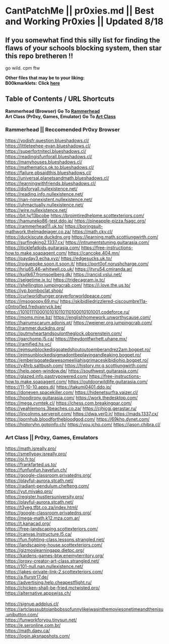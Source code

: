 # CantPatchMe || pr0xies.md || Best and Working Pr0xies || Updated 8/18

## If you somewhat find this silly list for finding the flaws of your schools blocking system, then star this repo bretheren !!

go wild. cpm ftw

**Other files that may be to your liking:** <br>
**B00kmarklets:** **Click [here](https://github.com/qqquota/cantpatchme/blob/main/pr0xies.md#rammerhead--reccomended-pr0xy-browser)** <br>

## Table of Contents / URL Shortcuts <br>

**Rammerhead (Browser)** **Go To [Rammerhead](https://github.com/qqquota/cantpatchme/blob/main/pr0xies.md/)** <br>
**Art Class (Pr0xy, Games, Emulator)** **Go To [Art Class](https://github.com/qqquota/cantpatchme/blob/main/pr0xies.md#art-class--pr0xy-games-emulators)** <br>









### Rammerhead || Reccomended Pr0xy Browser

https://yodisfr.question.blueshadows.cl/ <br>
https://littleteehee-evan.blueshadows.cl/ <br>
https://superfortnitecl.blueshadows.cl/ <br>
https://readingisfunforall.blueshadows.cl/ <br>
https://manyhouses.blueshadows.cl/ <br>
https://mathematics.ok.to.blueshadows.cl/  <br>
https://failure.pbsaidthis.blueshadows.cl/  <br>
https://universal.planetsandmath.blueshadows.cl/ <br>
https://learningwithfriends.blueshadows.cl/ <br>
https://disforyall.nullexistence.net/ <br>
https://reading.info.nullexistence.net/ <br>
https://nan-nonexistent.nullexistence.net/ <br>
https://uhmactually.nullexistence.net/ <br>
https://wire.nullexistence.net/ <br>
https://bit.ly/13bcobe
https://broimtiredhelpme.scottexteriors.com/
https://hamuneko86-test.ddo.jp/
https://pineapple-pizza.fsagc.org/
https://rammerhead11.uk.to/
https://boringsuit-mathwork.thelmadejager.co.za/
https://math.cky.cl/
https://duckiscute.duckdns.org
https://learning.math.scottjungwirth.com/
https://surfingking2.1337.cx/
https://intrumentstuning.guitarasia.com/
https://iticklefatkids.guitarasia.com/
https://free-instructions-how.to.make.soapagent.com/
https://cancoke.404.mn/
https://payday3.echa.xyz/
https://edgesucks.uk.to/
https://roguepoke.soon.it.soon.it/
https://port0of.norushcharge.com/
https://hrju65.46-whitwell.co.uk/
https://jtyru54.cmiranda.ar/
https://kujtk67.fromsoelberg.dk/
https://rancid.vslui.net/
https://seigetime.ix.tc/
https://tridecagram.ix.tc/
https://shellington.jumpingcrab.com/
https://i.love.the.us.to/
https://jyp.bomboclat.shop/
https://curlworldhunger.prayerforworldpeace.com/
https://imsogoopy.69.mu/
https://skibidliedrizzlered-ciscoumbre11a-c0ntrol1ed.fredvanryck.be/
https://10101111000101010110110100010101001.codeforce.ru/
https://moms.mine.bz/
https://englishhomework.unworthycause.com/
https://hairumscarum.adonis.pt/
https://weiener.org.jumpingcrab.com/
https://rammer.duckdns.org/
https://putmyheartandsoulontheglock.oborenstein.com/
https://garchomp.l5.ca/
https://theydontfwrhett.uhane.mx/
https://ramified.hs.vc/
https://ejmsunblockedisgoatedshoutoutoemberandrez2am.bogpet.ro/
https://ejmsunblockedisigmadontbeplayingandleaking.bogpet.ro/
https://emberisgoatedawesomeelijahisgrimaceskibidiohio.bogpet.ro/
https://y4hrb.saltbush.com/
https://history.mr.g.scottjungwirth.com/
https://help.open-window.de/
https://southwest.guitarasia.com/
https://glazed.info.pastrypowered.com/
https://free-instructions-how.to.make.soapagent.com/
https://outdoorwildlife.guitarasia.com/
https://11-10-10.apps.dj/
https://takumi0401.ddo.jp/
https://doneven.spacekiller.com/
https://hidenetsurfra.vaizer.cl/
https://hoodirony.guitarasia.com/
https://work.thedesktop.com/
https://mega.cymtek.cl/
https://chess.com.breakingpar.com/
https://yeahlemons.3beaches.co.za/
https://cjhjcgj.gerastar.ru/
https://lincolnms.serverpit.com/
https://dwa.ver0.ir/
https://mads.1337.cx/
https://pornhub.bloodforthebloodgod.com/
https://69kho.dynet.com/
https://historyhn.gotoinfo.ch/
https://you.jcho.com/
https://jason.chibra.cl/


### Art Class || Pr0xy, Games, Emulators
https://math.isreally.pro/ <br>
https://smellypay.isreally.pro/ <br>
https://oi.fr.to/ <br>
https://frankfarted.us.to/ <br>
https://funfunfun.havefun.ch/ <br>
https://google-classroom.privatedns.org/ <br>
https://playful-aurora.stcath.net/ <br>
https://radiant-pendulum.chefteng.com/ <br>
https://yut.miyako.pro/ <br>
https://register.hustlersuniversity.pro/ <br>
https://playful-aurora.stcath.net/ <br>
https://t3yeg.tfbt.co.za/index.html/ <br>
https://google-classroom.privatedns.org/ <br>
https://mega-math.k12.mza.com.ar/ <br>
https://t.kanacad.org/ <br>
https://free-landscaping.scottexteriors.com/ <br>
https://canvas.lnstructure.l5.ca/ <br>
https://fun.fighting-class.lessons.strangled.net/ <br>
https://landscaping-house.scottexteriors.com/ <br>
https://gizmoslearningapp.dietpc.org/ <br>
https://kaidens-games-btw.enemyterritory.org/ <br>
https://proxy-creator-art-class.strangled.net/ <br>
https://101-null.nan.nullexistence.net/ <br>
https://jakes-private-link-2.scottexteriors.com/ <br>
https://a.flurstr17.de/ <br>
https://advertising.help.cheapestflight.ru/ <br>
https://chicken-shall-be-fried.mctwisted.pro/ <br>
https://alternative.appswiss.ch/ <br> <br>
https://signup.addplus.cl/ <br>
https://artclasssubtoianbobssofunnylikeiwasinthemoviesonetimeandthenisu.unibutton.com/ <br>
https://funworkforyou.tinysun.net/ <br>
https://e.seronline.com.br/ <br>
https://math.daev.ca/ <br>
https://login.aksnapshots.com/ <br>


